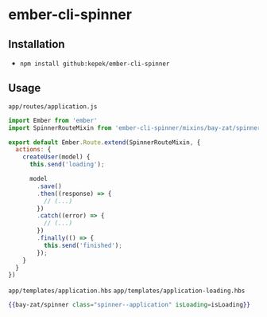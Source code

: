 # ember-cli-spinner

## Installation

* `npm install github:kepek/ember-cli-spinner`

## Usage

`app/routes/application.js`
```javascript
import Ember from 'ember'
import SpinnerRouteMixin from 'ember-cli-spinner/mixins/bay-zat/spinner'

export default Ember.Route.extend(SpinnerRouteMixin, {
  actions: {
    createUser(model) {
      this.send('loading');

      model
        .save()
        .then((response) => {
          // (...)
        })
        .catch((error) => {
          // (...)
        })
        .finally(() => {
          this.send('finished');
        });
    }
  }
})

```

`app/templates/application.hbs`
`app/templates/application-loading.hbs`
```hbs
{{bay-zat/spinner class="spinner--application" isLoading=isLoading}}
```
